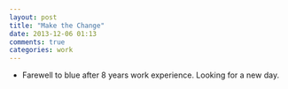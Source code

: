 ```yaml
---
layout: post
title: "Make the Change"
date: 2013-12-06 01:13
comments: true
categories: work
---
```


- Farewell to blue after 8 years work experience. Looking for a new day.

